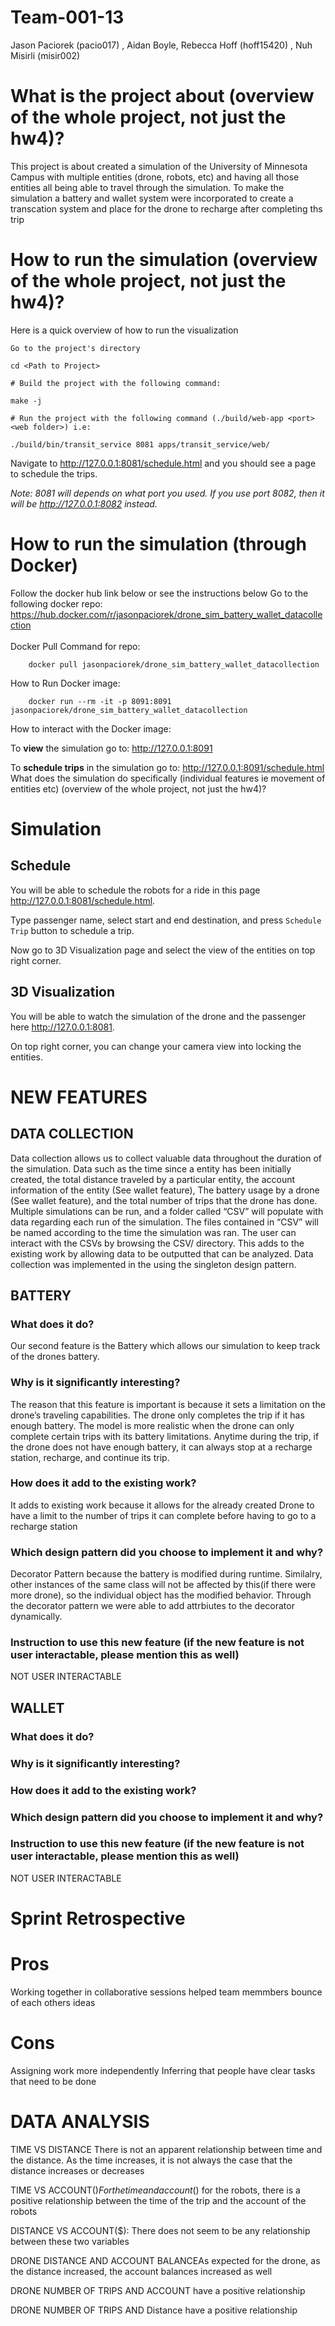 # Team-001-13
Jason Paciorek (pacio017) , Aidan Boyle, Rebecca Hoff (hoff15420) , Nuh Misirli (misir002)

# What is the project about (overview of the whole project, not just the hw4)?
This project is about created a simulation of the University of Minnesota Campus with multiple entities (drone, robots, etc) and having all those entities all being able to travel through the simulation. To make the simulation a battery and wallet system were incorporated to create a transcation system and place for the drone to recharge after completing ths trip
# How to run the simulation (overview of the whole project, not just the hw4)?
Here is a quick overview of how to run the visualization

    Go to the project's directory
    
    cd <Path to Project>

    # Build the project with the following command:
    
    make -j
    
    # Run the project with the following command (./build/web-app <port> <web folder>) i.e:
        
    ./build/bin/transit_service 8081 apps/transit_service/web/

Navigate to http://127.0.0.1:8081/schedule.html and you should see a page to schedule the trips.

*Note: 8081 will depends on what port you used. If you use port 8082, then it will be http://127.0.0.1:8082 instead.*

# How to run the simulation (through Docker)
Follow the docker hub link below or see the instructions below
    Go to the following docker repo: https://hub.docker.com/r/jasonpaciorek/drone_sim_battery_wallet_datacollection
<br>
<br>
Docker Pull Command for repo: 
```
    docker pull jasonpaciorek/drone_sim_battery_wallet_datacollection
```
How to Run Docker image: 
<br>
```
    docker run --rm -it -p 8091:8091 jasonpaciorek/drone_sim_battery_wallet_datacollection
```
How to interact with the Docker image:

   To **view** the simulation go to: http://127.0.0.1:8091

   To **schedule trips** in the simulation go to: http://127.0.0.1:8091/schedule.html
What does the simulation do specifically (individual features ie movement of entities etc) (overview of the whole project, not just the hw4)?
# Simulation

## Schedule
You will be able to schedule the robots for a ride in this page http://127.0.0.1:8081/schedule.html. 

Type passenger name, select start and end destination, and press `Schedule Trip` button to schedule a trip. 

Now go to 3D Visualization page and select the view of the entities on top right corner.

## 3D Visualization
You will be able to watch the simulation of the drone and the passenger here http://127.0.0.1:8081.

On top right corner, you can change your camera view into locking the entities.

# NEW FEATURES

## DATA COLLECTION
Data collection allows us to collect valuable data throughout the duration of the simulation. Data such as the time since a entity has been initially created, the total distance traveled by a particular entity, the account information of the entity (See wallet feature), The battery usage by a drone (See wallet feature), and the total number of trips that the drone has done. Multiple simulations can be run, and a folder called “CSV” will populate with data regarding each run of the simulation. The files contained in “CSV” will be named according to the time the simulation was ran. The user can interact with the CSVs by browsing the CSV/ directory. This adds to the existing work by allowing data to be outputted that can be analyzed. Data collection was implemented in the  using the singleton design pattern.

## BATTERY
### What does it do?
Our second feature is the Battery which allows our simulation to keep track of the drones battery.
### Why is it significantly interesting?
The reason that this feature is important is because it sets a limitation on the drone’s traveling capabilities. The drone only completes the trip if it has enough battery. The model is more realistic when the drone can only complete certain trips with its battery limitations. Anytime during the trip, if the drone does not have enough battery, it can always stop at a recharge station, recharge, and continue its trip.
### How does it add to the existing work? 
It adds to existing work because it allows for the already created Drone to have a limit to the number of trips it can complete before having to go to a recharge station
### Which design pattern did you choose to implement it and why? 
Decorator Pattern because the battery is modified during runtime. Similalry, other instances of the same class will not be affected by this(if there were more drone), so the individual object has the modified behavior. Through the decorator pattern we were able to add attrbiutes to the decorator dynamically. 
### Instruction to use this new feature (if the new feature is not user interactable, please mention this as well) 
NOT USER INTERACTABLE

## WALLET
### What does it do?
### Why is it significantly interesting?
### How does it add to the existing work? 
### Which design pattern did you choose to implement it and why? 
### Instruction to use this new feature (if the new feature is not user interactable, please mention this as well) 
NOT USER INTERACTABLE

# Sprint Retrospective 
# Pros
Working together in collaborative sessions helped team memmbers bounce of each others ideas

# Cons 
Assigning work more independently
Inferring that people have clear tasks that need to be done 

# DATA ANALYSIS 

TIME VS DISTANCE There is not an apparent relationship between time and the distance. As the time increases, it is not always the case that the distance increases or decreases

TIME VS ACCOUNT($) For the time and account($) for the robots, there is a positive relationship between the time of the trip and the account of the robots 

DISTANCE VS ACCOUNT($): There does not seem to be any relationship between these two variables

DRONE DISTANCE AND ACCOUNT BALANCEAs expected for the drone, as the distance increased, the account balances increased as well

DRONE NUMBER OF TRIPS AND ACCOUNT have a positive relationship

DRONE NUMBER OF TRIPS AND Distance have a positive relationship


